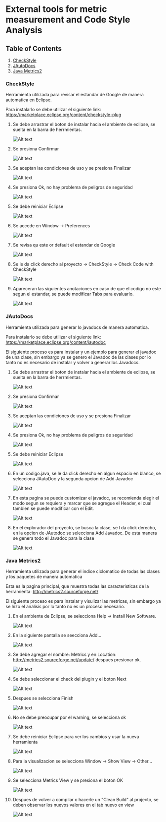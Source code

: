 # External tools for metric measurement and Code Style Analysis

## Table of Contents
1. [CheckStyle](#Checkstyle)
2. [JAutoDocs](#jautodocs)
3. [Java Metrics2](#java-metrics2)

### CheckStyle

Herramienta utilizada para revisar el estandar de Google de manera automatica en Eclipse.

Para instalarlo se debe utilizar el siguiente link: https://marketplace.eclipse.org/content/checkstyle-plug

1. Se debe arrastrar el boton de instalar hacia el ambiente de eclipse, se suelta en la barra de herrmientas.

	![Alt text](Imgs/CheckStyle1.png?raw=true "CheckStyle1")

2. Se presiona Confirmar
	
	![Alt text](Imgs/CheckStyle2.png?raw=true "CheckStyle2")

3. Se aceptan las condiciones de uso y se presiona Finalizar

	![Alt text](Imgs/CheckStyle3.png?raw=true "CheckStyle3")

4. Se presiona Ok, no hay problema de peligros de seguridad

	![Alt text](Imgs/CheckStyle4.png?raw=true "CheckStyle4")

5. Se debe reiniciar Eclipse

	![Alt text](Imgs/CheckStyle5.png?raw=true "CheckStyle5")

6. Se accede en Window -> Preferences

	![Alt text](Imgs/CheckStyle6.png?raw=true "CheckStyle6")

7. Se revisa qu este or default el estandar de Google

	![Alt text](Imgs/CheckStyle7.png?raw=true "CheckStyle7")

8. Se le da click derecho al proyecto -> CheckStyle -> Check Code with CheckStyle

	![Alt text](Imgs/CheckStyle8.png?raw=true "CheckStyle8")

9. Apareceran las siguientes anotaciones en caso de que el codigo no este segun el estandar, se puede modificar Tabs para evaluarlo.

	![Alt text](Imgs/CheckStyle9.png?raw=true "CheckStyle9")

### JAutoDocs

Herramienta utilizada para generar lo javadocs de manera automatica.

Para instalarlo se debe utilizar el siguiente link: https://marketplace.eclipse.org/content/jautodoc

El siguiente proceso es para instalar y un ejemplo para generar el javadoc de una clase, sin embargo ya se genero el Javadoc de las clases por lo tanto no es necesario de instalar y volver a generar los Javadocs.

1. Se debe arrastrar el boton de instalar hacia el ambiente de eclipse, se suelta en la barra de herrmientas.

	![Alt text](Imgs/JAutoDocs1.png?raw=true "JAutoDocs1")

2. Se presiona Confirmar
	
	![Alt text](Imgs/JAutoDocs2.png?raw=true "JAutoDocs2")

3. Se aceptan las condiciones de uso y se presiona Finalizar

	![Alt text](Imgs/JAutoDocs3.png?raw=true "JAutoDocs3")

4. Se presiona Ok, no hay problema de peligros de seguridad

	![Alt text](Imgs/JAutoDocs4.png?raw=true "JAutoDocs4")

5. Se debe reiniciar Eclipse

	![Alt text](Imgs/JAutoDocs5.png?raw=true "JAutoDocs5")

6. En un codigo.java, se le da click derecho en algun espacio en blanco, se selecciona JAutoDoc y la segunda opcion de Add Javadoc

	![Alt text](Imgs/JAutoDocs6.png?raw=true "JAutoDocs6")

7. En esta pagina se puede customizar el javadoc, se recomienda elegir el modo segun se requiera y marcar que se agregue el Header, el cual tambien se puede modificar con el Edit. 

	![Alt text](Imgs/JAutoDocs7.png?raw=true "JAutoDocs7")

8. En el explorador del proyecto, se busca la clase, se l da click derecho, en la opcion de JAutodoc se selecciona Add Javadoc. De esta manera se genera todo el Javadoc para la clase

	![Alt text](Imgs/JAutoDocs8.png?raw=true "JAutoDocs8")

### Java Metrics2

Herramienta utilizada para generar el indice ciclomatico de todas las clases y los paquetes de manera automatica

Esta es la pagina principal, que muestra todas las caracteristicas de la herramienta: http://metrics2.sourceforge.net/

El siguiente proceso es para instalar y visulizar las metricas, sin embargo ya se hizo el analisis por lo tanto no es un proceso necesario. 

1. En el ambiente de Eclipse, se selecciona Help -> Install New Software.

	![Alt text](Imgs/JavaMetrics1.png?raw=true "JavaMetrics1")

2. En la siguiente pantalla se seecciona Add...
	
	![Alt text](Imgs/JavaMetrics2.png?raw=true "JavaMetrics2")

3. Se debe agregar el nombre: Metrics y en Location: http://metrics2.sourceforge.net/update/  despues presionar ok.

	![Alt text](Imgs/JavaMetrics3.png?raw=true "JavaMetrics3")

4. Se debe seleccionar el check del plugin y el boton Next

	![Alt text](Imgs/JavaMetrics4.png?raw=true "JavaMetrics4")

5. Despues se selecciona Finish

	![Alt text](Imgs/JavaMetrics5.png?raw=true "JavaMetrics5")

6. No se debe preocupar por el warning, se selecciona ok

	![Alt text](Imgs/JavaMetrics6.png?raw=true "JavaMetrics6")

7. Se debe reiniciar Eclipse para ver los cambios y usar la nueva herramienta 

	![Alt text](Imgs/JavaMetrics7.png?raw=true "JavaMetrics7")

8. Para la visualizacion se selecciona Window -> Show View -> Other...

	![Alt text](Imgs/JavaMetrics8.png?raw=true "JavaMetrics8")

9. Se selecciona Metrics View y se presiona el boton OK

	![Alt text](Imgs/JavaMetrics9.png?raw=true "JavaMetrics9")

10. Despues de volver a compilar o hacerle un "Clean Build" al projecto, se deben observar los nuevos valores en el tab nuevo en view

	![Alt text](Imgs/JavaMetrics10.png?raw=true "JavaMetrics10")

